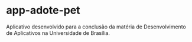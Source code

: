 # app-adote-pet
Aplicativo desenvolvido para a conclusão da matéria de Desenvolvimento de Aplicativos na Universidade de Brasília.
